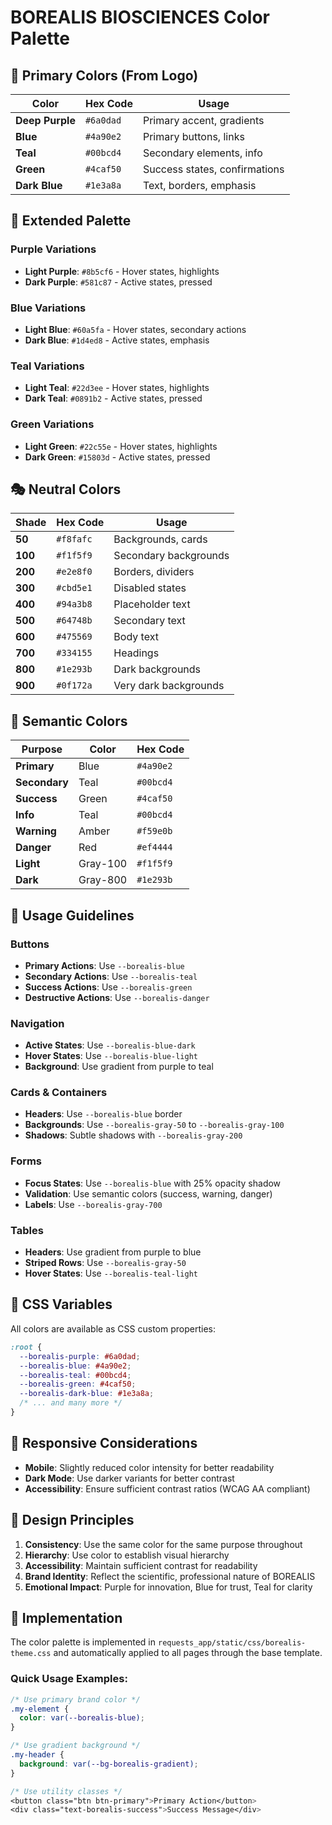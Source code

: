 # BOREALIS BIOSCIENCES Color Palette

## 🎨 Primary Colors (From Logo)

| Color | Hex Code | Usage |
|-------|----------|-------|
| **Deep Purple** | `#6a0dad` | Primary accent, gradients |
| **Blue** | `#4a90e2` | Primary buttons, links |
| **Teal** | `#00bcd4` | Secondary elements, info |
| **Green** | `#4caf50` | Success states, confirmations |
| **Dark Blue** | `#1e3a8a` | Text, borders, emphasis |

## 🌈 Extended Palette

### Purple Variations
- **Light Purple**: `#8b5cf6` - Hover states, highlights
- **Dark Purple**: `#581c87` - Active states, pressed

### Blue Variations  
- **Light Blue**: `#60a5fa` - Hover states, secondary actions
- **Dark Blue**: `#1d4ed8` - Active states, emphasis

### Teal Variations
- **Light Teal**: `#22d3ee` - Hover states, highlights
- **Dark Teal**: `#0891b2` - Active states, pressed

### Green Variations
- **Light Green**: `#22c55e` - Hover states, highlights  
- **Dark Green**: `#15803d` - Active states, pressed

## 🎭 Neutral Colors

| Shade | Hex Code | Usage |
|-------|----------|-------|
| **50** | `#f8fafc` | Backgrounds, cards |
| **100** | `#f1f5f9` | Secondary backgrounds |
| **200** | `#e2e8f0` | Borders, dividers |
| **300** | `#cbd5e1` | Disabled states |
| **400** | `#94a3b8` | Placeholder text |
| **500** | `#64748b` | Secondary text |
| **600** | `#475569` | Body text |
| **700** | `#334155` | Headings |
| **800** | `#1e293b` | Dark backgrounds |
| **900** | `#0f172a` | Very dark backgrounds |

## 🚦 Semantic Colors

| Purpose | Color | Hex Code |
|---------|-------|----------|
| **Primary** | Blue | `#4a90e2` |
| **Secondary** | Teal | `#00bcd4` |
| **Success** | Green | `#4caf50` |
| **Info** | Teal | `#00bcd4` |
| **Warning** | Amber | `#f59e0b` |
| **Danger** | Red | `#ef4444` |
| **Light** | Gray-100 | `#f1f5f9` |
| **Dark** | Gray-800 | `#1e293b` |

## 🎯 Usage Guidelines

### Buttons
- **Primary Actions**: Use `--borealis-blue`
- **Secondary Actions**: Use `--borealis-teal`  
- **Success Actions**: Use `--borealis-green`
- **Destructive Actions**: Use `--borealis-danger`

### Navigation
- **Active States**: Use `--borealis-blue-dark`
- **Hover States**: Use `--borealis-blue-light`
- **Background**: Use gradient from purple to teal

### Cards & Containers
- **Headers**: Use `--borealis-blue` border
- **Backgrounds**: Use `--borealis-gray-50` to `--borealis-gray-100`
- **Shadows**: Subtle shadows with `--borealis-gray-200`

### Forms
- **Focus States**: Use `--borealis-blue` with 25% opacity shadow
- **Validation**: Use semantic colors (success, warning, danger)
- **Labels**: Use `--borealis-gray-700`

### Tables
- **Headers**: Use gradient from purple to blue
- **Striped Rows**: Use `--borealis-gray-50`
- **Hover States**: Use `--borealis-teal-light`

## 🔧 CSS Variables

All colors are available as CSS custom properties:

```css
:root {
  --borealis-purple: #6a0dad;
  --borealis-blue: #4a90e2;
  --borealis-teal: #00bcd4;
  --borealis-green: #4caf50;
  --borealis-dark-blue: #1e3a8a;
  /* ... and many more */
}
```

## 📱 Responsive Considerations

- **Mobile**: Slightly reduced color intensity for better readability
- **Dark Mode**: Use darker variants for better contrast
- **Accessibility**: Ensure sufficient contrast ratios (WCAG AA compliant)

## 🎨 Design Principles

1. **Consistency**: Use the same color for the same purpose throughout
2. **Hierarchy**: Use color to establish visual hierarchy
3. **Accessibility**: Maintain sufficient contrast for readability
4. **Brand Identity**: Reflect the scientific, professional nature of BOREALIS
5. **Emotional Impact**: Purple for innovation, Blue for trust, Teal for clarity

## 🚀 Implementation

The color palette is implemented in `requests_app/static/css/borealis-theme.css` and automatically applied to all pages through the base template.

### Quick Usage Examples:

```css
/* Use primary brand color */
.my-element {
  color: var(--borealis-blue);
}

/* Use gradient background */
.my-header {
  background: var(--bg-borealis-gradient);
}

/* Use utility classes */
<button class="btn btn-primary">Primary Action</button>
<div class="text-borealis-success">Success Message</div>
```

